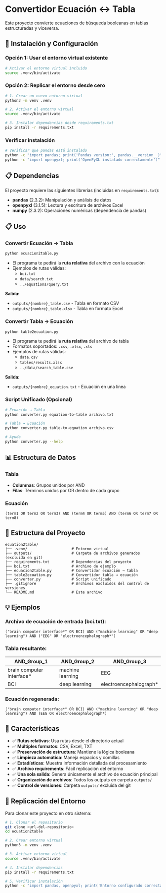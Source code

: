 # Convertidor Ecuación ↔ Tabla

Este proyecto convierte ecuaciones de búsqueda booleanas en tablas estructuradas y viceversa.

## 🚀 Instalación y Configuración

### Opción 1: Usar el entorno virtual existente
```bash
# Activar el entorno virtual incluido
source .venv/bin/activate
```

### Opción 2: Replicar el entorno desde cero
```bash
# 1. Crear un nuevo entorno virtual
python3 -m venv .venv

# 2. Activar el entorno virtual
source .venv/bin/activate

# 3. Instalar dependencias desde requirements.txt
pip install -r requirements.txt
```

### Verificar instalación
```bash
# Verificar que pandas está instalado
python -c "import pandas; print('Pandas version:', pandas.__version__)"
python -c "import openpyxl; print('OpenPyXL instalado correctamente')"
```

## 📋 Dependencias

El proyecto requiere las siguientes librerías (incluidas en `requirements.txt`):

- **pandas** (2.3.2): Manipulación y análisis de datos
- **openpyxl** (3.1.5): Lectura y escritura de archivos Excel
- **numpy** (2.3.2): Operaciones numéricas (dependencia de pandas)

## 📋 Uso

### Convertir Ecuación → Tabla

```bash
python ecuacion2table.py
```

- El programa te pedirá la **ruta relativa** del archivo con la ecuación
- Ejemplos de rutas válidas:
  - `bci.txt`
  - `data/search.txt`
  - `../equations/query.txt`

**Salida:**
- `outputs/{nombre}_table.csv` - Tabla en formato CSV
- `outputs/{nombre}_table.xlsx` - Tabla en formato Excel

### Convertir Tabla → Ecuación

```bash
python table2ecuation.py
```

- El programa te pedirá la **ruta relativa** del archivo de tabla
- Formatos soportados: `.csv`, `.xlsx`, `.xls`
- Ejemplos de rutas válidas:
  - `data.csv`
  - `tables/results.xlsx`
  - `../data/search_table.csv`

**Salida:**
- `outputs/{nombre}_equation.txt` - Ecuación en una línea

### Script Unificado (Opcional)

```bash
# Ecuación → Tabla
python converter.py equation-to-table archivo.txt

# Tabla → Ecuación
python converter.py table-to-equation archivo.csv

# Ayuda
python converter.py --help
```

## 📊 Estructura de Datos

### Tabla
- **Columnas**: Grupos unidos por AND
- **Filas**: Términos unidos por OR dentro de cada grupo

### Ecuación
```
(term1 OR term2 OR term3) AND (term4 OR term5) AND (term6 OR term7 OR term8)
```

## 📁 Estructura del Proyecto

```
ecuation2table/
├── .venv/                    # Entorno virtual
├── outputs/                  # Carpeta de archivos generados (excluida en git)
├── requirements.txt          # Dependencias del proyecto
├── bci.txt                   # Archivo de ejemplo
├── ecuacion2table.py         # Convertidor ecuación → tabla
├── table2ecuation.py         # Convertidor tabla → ecuación
├── converter.py              # Script unificado
├── .gitignore                # Archivos excluidos del control de versiones
└── README.md                 # Este archivo
```

## 💡 Ejemplos

### Archivo de ecuación de entrada (bci.txt):
```
("brain computer interface*" OR BCI) AND ("machine learning" OR "deep learning") AND ("EEG" OR "electroencephalograph*")
```

### Tabla resultante:
| AND_Group_1 | AND_Group_2 | AND_Group_3 |
|-------------|-------------|-------------|
| brain computer interface* | machine learning | EEG |
| BCI | deep learning | electroencephalograph* |

### Ecuación regenerada:
```
("brain computer interface*" OR BCI) AND ("machine learning" OR "deep learning") AND (EEG OR electroencephalograph*)
```

## 🔧 Características

- ✅ **Rutas relativas**: Usa rutas desde el directorio actual
- ✅ **Múltiples formatos**: CSV, Excel, TXT
- ✅ **Preservación de estructura**: Mantiene la lógica booleana
- ✅ **Limpieza automática**: Maneja espacios y comillas
- ✅ **Estadísticas**: Muestra información detallada del procesamiento
- ✅ **Archivo requirements**: Fácil replicación del entorno
- ✅ **Una sola salida**: Genera únicamente el archivo de ecuación principal
- ✅ **Organización de archivos**: Todos los outputs en carpeta `outputs/`
- ✅ **Control de versiones**: Carpeta `outputs/` excluida del git

## 🔄 Replicación del Entorno

Para clonar este proyecto en otro sistema:

```bash
# 1. Clonar el repositorio
git clone <url-del-repositorio>
cd ecuation2table

# 2. Crear entorno virtual
python3 -m venv .venv

# 3. Activar entorno virtual
source .venv/bin/activate

# 4. Instalar dependencias
pip install -r requirements.txt

# 5. Verificar instalación
python -c "import pandas, openpyxl; print('Entorno configurado correctamente')"
```

